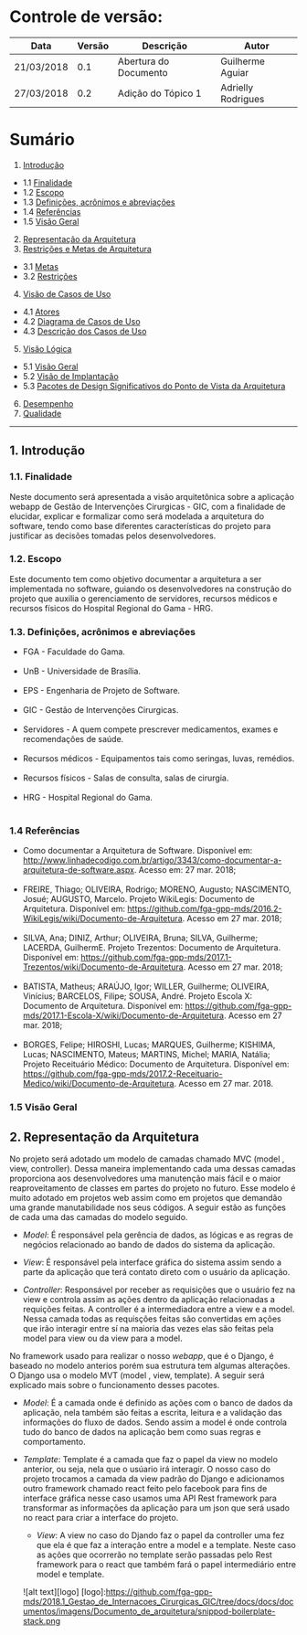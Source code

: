 # Controle de versão:
|Data|Versão|Descrição|Autor|
|--- |---   |---      |---  |
|21/03/2018|0.1|Abertura do Documento| Guilherme Aguiar|
|27/03/2018|0.2|Adição do Tópico 1| Adrielly Rodrigues|


# Sumário
1. [Introdução](#1)
  * 1.1 [Finalidade](#1.1)
  * 1.2 [Escopo](#1.2)
  * 1.3 [Definições, acrônimos e abreviações](#1.3)
  * 1.4 [Referências](#1.4)
  * 1.5 [Visão Geral](#1.5)
2. [Representação da Arquitetura](#2)
3. [Restrições e Metas de Arquitetura](#3)
  * 3.1 [Metas](#3.1)
  * 3.2 [Restrições](#3.2)
4. [Visão de Casos de Uso](#4)
  * 4.1 [Atores](#4.1)
  * 4.2 [Diagrama de Casos de Uso](#4.2)
  * 4.3 [Descrição dos Casos de Uso](#4.3)
5. [Visão Lógica](#5)
  * 5.1 [Visão Geral](#5.1)
  * 5.2 [Visão de Implantação](#5.2)
  * 5.3 [Pacotes de Design Significativos do Ponto de Vista da Arquitetura](#5.3)  
6. [Desempenho](#6)
7. [Qualidade](#7)

___

## <a name="1"></a>1.  Introdução

### <a name="1.1"></a>1.1. Finalidade
<p>Neste documento será apresentada a visão arquitetônica sobre a aplicação webapp de Gestão de Intervenções Cirurgicas - GIC, com a finalidade de elucidar, explicar e formalizar como será modelada a arquitetura do software, tendo como base diferentes características do projeto para justificar as decisões tomadas pelos desenvolvedores.<p>

### <a name="1.2"></a>1.2. Escopo
<p> Este documento tem como objetivo documentar a arquitetura a ser implementada no software, guiando os desenvolvedores na construção do projeto que auxilia o gerenciamento de servidores, recursos médicos e recursos físicos do Hospital Regional do Gama - HRG.  <p>

### <a name="1.3"></a>1.3. Definições, acrônimos e abreviações
* FGA - Faculdade do Gama.
<br></br>
* UnB - Universidade de Brasília.
<br></br>
* EPS - Engenharia de Projeto de Software.
<br></br>
* GIC - Gestão de Intervenções Cirurgicas.
<br></br>
* Servidores - A quem compete prescrever medicamentos, exames e recomendações de saúde.
<br></br>
* Recursos médicos - Equipamentos tais como seringas, luvas, remédios.
<br></br>
* Recursos físicos - Salas de consulta, salas de cirurgia.
<br></br>
* HRG - Hospital Regional do Gama.
<br></br>

### <a name="1.4"></a>1.4 Referências
* Como documentar a Arquitetura de Software. Disponível em: http://www.linhadecodigo.com.br/artigo/3343/como-documentar-a-arquitetura-de-software.aspx. Acesso em: 27 mar. 2018;
<br></br>
* FREIRE, Thiago; OLIVEIRA, Rodrigo; MORENO, Augusto; NASCIMENTO, Josué; AUGUSTO, Marcelo. Projeto WikiLegis: Documento de Arquitetura. Disponível em: https://github.com/fga-gpp-mds/2016.2-WikiLegis/wiki/Documento-de-Arquitetura. Acesso em 27 mar. 2018;
<br></br>
* SILVA, Ana; DINIZ, Arthur; OLIVEIRA, Bruna; SILVA, Guilherme; LACERDA, GuilhermE. Projeto Trezentos: Documento de Arquitetura. Disponível em: https://github.com/fga-gpp-mds/2017.1-Trezentos/wiki/Documento-de-Arquitetura. Acesso em 27 mar. 2018;
<br></br>
* BATISTA, Matheus; ARAÚJO, Igor; WILLER, Guilherme; OLIVEIRA, Vinícius; BARCELOS, Filipe; SOUSA, André. Projeto Escola X: Documento de Arquitetura. Disponível em: https://github.com/fga-gpp-mds/2017.1-Escola-X/wiki/Documento-de-Arquitetura. Acesso em 27 mar. 2018;
<br></br>
* BORGES, Felipe; HIROSHI, Lucas; MARQUES, Guilherme; KISHIMA, Lucas; NASCIMENTO, Mateus; MARTINS, Michel; MARIA, Natália; Projeto Receituário Médico: Documento de Arquitetura. Disponível em: https://github.com/fga-gpp-mds/2017.2-Receituario-Medico/wiki/Documento-de-Arquitetura. Acesso em 27 mar. 2018.

### <a name="1.5"></a>1.5 Visão Geral

## <a name="2"></a>2. Representação da Arquitetura
No projeto será adotado um modelo de camadas chamado MVC (model , view, controller). Dessa maneira implementando cada uma dessas camadas proporciona aos desenvolvedores uma manutenção mais fácil e o maior reaproveitamento de classes em partes do projeto no futuro. Esse modelo é muito adotado em projetos web assim como em projetos que demandão uma grande manutabilidade nos seus códigos. A seguir estão as funções de cada uma das camadas do modelo seguido.
  - *Model*: É responsável pela gerência de dados, as lógicas e as regras de negócios relacionado ao bando de dados do sistema da aplicação.

  - *View*: É responsável pela interface gráfica do sistema assim sendo a parte da aplicação que terá contato direto com o usuário da aplicação.

  - *Controller*: Responsável por receber as requisições que o usuário fez na view e controla assim as ações dentro da aplicação relacionadas a requições feitas. A controller é a intermediadora entre a view e a model. Nessa camada todas as requisções feitas são convertidas em ações que irão interagir entre sí na maioria das vezes elas são feitas pela model para view ou da view para a model.

No framework usado para realizar o nosso *webapp*, que é o Django, é baseado no modelo anterios porém sua estrutura tem algumas alterações. O Django usa o modelo MVT (model , view, template). A seguir será explicado mais sobre  o funcionamento desses pacotes.
*  *Model*: É a camada onde é definido as ações com o banco de dados da aplicação, nela também são feitas a escrita, leitura e a validação das informações do fluxo de dados. Sendo assim a model é onde controla tudo do banco de dados na aplicação bem como suas regras e comportamento.

* *Template*: Template é a camada que faz o papel da view no modelo anterior, ou seja, nela que o usúario irá interagir. O nosso caso do projeto trocamos a camada da view padrão do Django e adicionamos outro framework chamado react feito pelo facebook para fins de interface gráfica nesse caso usamos uma API Rest framework para transformar as informações da aplicação para um json que será usado no react para criar a interface do projeto.

  - *View*: A view no caso do Djando faz o papel da controller uma fez que ela é que faz a interação entre a model e a template. Neste caso as ações que ocorrerão no template serão passadas pelo Rest framework para o react que também fará o papel intermediário entre model e template.

  ![alt text][logo]
  [logo]:https://github.com/fga-gpp-mds/2018.1_Gestao_de_Internacoes_Cirurgicas_GIC/tree/docs/docs/documentos/imagens/Documento_de_arquitetura/snippod-boilerplate-stack.png

